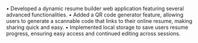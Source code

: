 •	Developed a dynamic resume builder web application featuring several advanced functionalities.
•	Added a QR code generator feature, allowing users to generate a scannable code that links to their online resume, making sharing quick and easy.
•	Implemented local storage to save users resume progress, ensuring easy access and continued editing across sessions.
